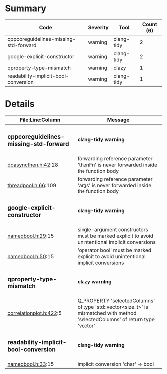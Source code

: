 # Summary
| Code | Severity | Tool | Count (6) |
|---|---|---|---|
| cppcoreguidelines-missing-std-forward | warning | clang-tidy | 2 |
| google-explicit-constructor | warning | clang-tidy | 2 |
| qproperty-type-mismatch | warning | clazy | 1 |
| readability-implicit-bool-conversion | warning | clang-tidy | 1 |
# Details
| File:Line:Column | Message |
|---|---|
| <h3>cppcoreguidelines-missing-std-forward</h3> | <h4>clang-tidy warning</h4> |
| [doasyncthen.h:42](https://github.com/graphia-app/graphia/blame/namedbool/source/shared/utils/doasyncthen.h#L42 "source/shared/utils/doasyncthen.h:42"):28 | forwarding reference parameter 'thenFn' is never forwarded inside the function body |
| [threadpool.h:66](https://github.com/graphia-app/graphia/blame/namedbool/source/shared/utils/threadpool.h#L66 "source/shared/utils/threadpool.h:66"):109 | forwarding reference parameter 'args' is never forwarded inside the function body |
| <h3>google-explicit-constructor</h3> | <h4>clang-tidy warning</h4> |
| [namedbool.h:29](https://github.com/graphia-app/graphia/blame/namedbool/source/shared/utils/namedbool.h#L29 "source/shared/utils/namedbool.h:29"):15 | single-argument constructors must be marked explicit to avoid unintentional implicit conversions |
| [namedbool.h:50](https://github.com/graphia-app/graphia/blame/namedbool/source/shared/utils/namedbool.h#L50 "source/shared/utils/namedbool.h:50"):15 | 'operator bool' must be marked explicit to avoid unintentional implicit conversions |
| <h3>qproperty-type-mismatch</h3> | <h4>clazy warning</h4> |
| [correlationplot.h:422](https://github.com/graphia-app/graphia/blame/namedbool/source/plugins/correlation/ui/qml/Graphia/Plugins/Correlation/correlationplot.h#L422 "source/plugins/correlation/ui/qml/Graphia/Plugins/Correlation/correlationplot.h:422"):5 | Q_PROPERTY 'selectedColumns' of type 'std::vector<size_t>' is mismatched with method 'selectedColumns' of return type 'vector<unsignedlong>' |
| <h3>readability-implicit-bool-conversion</h3> | <h4>clang-tidy warning</h4> |
| [namedbool.h:33](https://github.com/graphia-app/graphia/blame/namedbool/source/shared/utils/namedbool.h#L33 "source/shared/utils/namedbool.h:33"):15 | implicit conversion 'char' -> bool |
